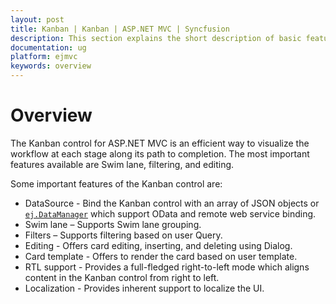 ```yaml
---
layout: post
title: Kanban | Kanban | ASP.NET MVC | Syncfusion
description: This section explains the short description of basic features on the Syncfusion ASP.NET MVC Kanban component.
documentation: ug
platform: ejmvc
keywords: overview
---
```


# Overview

The Kanban control for ASP.NET MVC is an efficient way to visualize the workflow at each stage along its path to completion. The most important features available are Swim lane, filtering, and editing.

Some important features of the Kanban control are:

*	DataSource - Bind the Kanban control with an array of JSON objects or [`ej.DataManager`](http://help.syncfusion.com/aspnetmvc/datamanager/overview) which support OData and remote web service binding.
*   Swim lane – Supports Swim lane grouping.
*   Filters – Supports filtering based on user Query.
*   Editing - Offers card editing, inserting, and deleting using Dialog.
*   Card template - Offers to render the card based on user template.
*   RTL support - Provides a full-fledged right-to-left mode which aligns content in the Kanban control from right to left. 
*   Localization - Provides inherent support to localize the UI.





